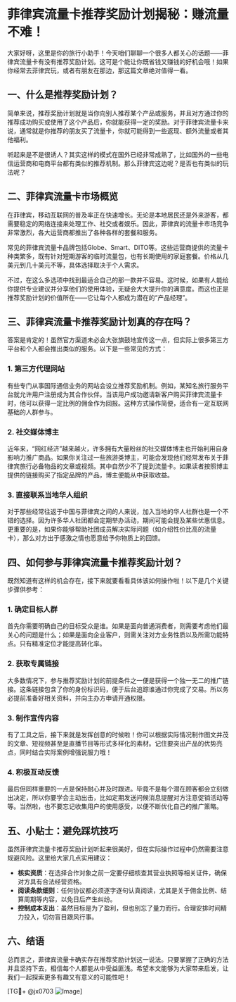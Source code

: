 # 菲律宾流量卡推荐奖励计划揭秘：赚流量不难！

大家好呀，这里是你的旅行小助手！今天咱们聊聊一个很多人都关心的话题——菲律宾流量卡有没有推荐奖励计划。这可是个能让你既省钱又赚钱的好机会哦！如果你经常去菲律宾玩，或者有朋友在那边，那这篇文章绝对值得一看。

## 一、什么是推荐奖励计划？

简单来说，推荐奖励计划就是当你向别人推荐某个产品或服务，并且对方通过你的推荐成功购买或使用了这个产品后，你就能获得一定的奖励。对于菲律宾流量卡来说，通常就是你推荐的朋友买了流量卡，你就可能得到一些返现、额外流量或者其他福利。

听起来是不是很诱人？其实这样的模式在国外已经非常成熟了，比如国外的一些电信运营商和电商平台都有类似的推荐机制。那么菲律宾这边呢？是否也有类似的玩法呢？

## 二、菲律宾流量卡市场概览

在菲律宾，移动互联网的普及率正在快速增长。无论是本地居民还是外来游客，都需要稳定的网络连接来处理工作、社交或者娱乐。因此，菲律宾的流量卡市场竞争非常激烈，各大运营商都推出了各种各样的套餐和服务。

常见的菲律宾流量卡品牌包括Globe、Smart、DITO等。这些运营商提供的流量卡种类繁多，既有针对短期游客的临时流量包，也有长期使用的家庭套餐。价格从几美元到几十美元不等，具体选择取决于个人需求。

不过，在这么多选项中找到最适合自己的那一款并不容易。这时候，如果有人能给你提供专业建议并分享他们的使用体验，无疑会大大提升你的满意度。而这也正是推荐奖励计划的价值所在——它让每个人都成为潜在的“产品经理”。

## 三、菲律宾流量卡推荐奖励计划真的存在吗？

答案是肯定的！虽然官方渠道未必会大张旗鼓地宣传这一点，但实际上很多第三方平台和个人都会推出类似的服务。以下是一些常见的方式：

### 1. 第三方代理网站
有些专门从事国际通信业务的网站会设立推荐奖励机制。例如，某知名旅行服务平台就允许用户注册成为其合作伙伴。当该用户成功邀请新客户购买菲律宾流量卡时，他可以获得一定比例的佣金作为回报。这种方式操作简便，适合有一定互联网基础的人群参与。

### 2. 社交媒体博主
近年来，“网红经济”越来越火，许多拥有大量粉丝的社交媒体博主也开始利用自身影响力推广商品。如果你关注过一些旅游类博主，可能会发现他们经常发布关于菲律宾旅行必备物品的文章或视频。其中自然少不了提到流量卡。如果读者按照博主提供的链接购买了指定品牌的产品，博主便能从中获取收益。

### 3. 直接联系当地华人组织
对于那些经常往返于中国与菲律宾之间的人来说，加入当地的华人社群也是一个不错的选择。因为许多华人社团都会定期举办活动，期间可能会提及某些优惠信息。更重要的是，如果你能够帮助社团成员解决实际问题（如介绍性价比高的流量卡），那么对方出于感激之情也愿意给予你物质上的回馈。

## 四、如何参与菲律宾流量卡推荐奖励计划？

既然知道有这样的机会存在，接下来就要看看具体该如何操作啦！以下是几个关键步骤供参考：

### 1. 确定目标人群
首先你需要明确自己的目标受众是谁。如果是面向普通消费者，则需要考虑他们最关心的问题是什么；如果是面向企业客户，则需关注对方业务性质以及所需功能特点。只有精准定位才能提高转化率。

### 2. 获取专属链接
大多数情况下，参与推荐奖励计划的前提条件之一便是获得一个独一无二的推广链接。这条链接包含了你的身份标识码，便于后台追踪谁通过你完成了交易。所以务必提前准备好相关资料，并向主办方申请开通权限。

### 3. 制作宣传内容
有了工具之后，接下来就是发挥创意的时候啦！你可以根据实际情况制作图文并茂的文章、短视频甚至是直播节目等形式多样化的素材。记住要突出产品的优势亮点，同时结合实际案例增强说服力哦！

### 4. 积极互动反馈
最后但同样重要的一点是保持耐心并及时跟进。毕竟不是每个潜在顾客都会立刻做出决定，所以你要学会主动出击，比如定期发送问候消息提醒对方注意促销活动等等。当然啦，也不要忘记收集用户的使用感受，以便不断优化自己的推广策略。

## 五、小贴士：避免踩坑技巧

虽然菲律宾流量卡推荐奖励计划听起来很美好，但在实际操作过程中仍然需要注意规避风险。这里给大家几点实用建议：

- **核实资质**：在选择合作对象之前一定要仔细核查其营业执照等相关证件，确保对方具有合法经营资格。
- **阅读条款细则**：任何协议都必须逐字逐句认真阅读，尤其是关于佣金比例、结算周期等内容，以免日后产生纠纷。
- **控制成本支出**：虽然目标是为了盈利，但也别忘了量力而行。合理安排时间精力投入，切勿盲目跟风行事。

## 六、结语

总而言之，菲律宾流量卡确实存在推荐奖励计划这一说法。只要掌握了正确的方法并且坚持下去，相信每个人都能从中受益匪浅。希望本文能够为大家带来启发，让我们一起探索更多有趣又有意义的可能性吧！

[TG💪+ @jx0703 ![Image](https://github.com/user-attachments/assets/dbca1d08-cadb-493c-b0ec-ad6f7a83f270)]